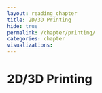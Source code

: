 ```yaml
---
layout: reading_chapter
title: 2D/3D Printing
hide: true
permalink: /chapter/printing/
categories: chapter
visualizations:
---
```


# 2D/3D Printing
